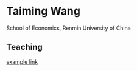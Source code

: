 # Taiming Wang

School of Economics, Renmin University of China

## Teaching
[example link][docs]




[docs]: ./docs/README.md "Title"
[cv]: ./cv/cv.md "Title"
